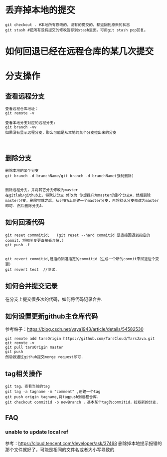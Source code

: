 # 丢弃掉本地的提交
```
git checkout . #本地所有修改的。没有的提交的，都返回到原来的状态
git stash #把所有没有提交的修改暂存到stash里面。可用git stash pop回复。
```


# 如何回退已经在远程仓库的某几次提交


# 分支操作
## 查看远程分支
```
查看远程仓库地址：
git remote -v

查看本地分支对应的远程分支:
git branch -vv
如果没有显示远程分支，那么可能是从本地的某个分支拉出来的分支



```

## 删除分支
```
删除本地的某个分支
git branch -d branchName/git branch -d branchName(强制删除)


删除远程分支，并将其它分支修改为master
在gitlab/github上，将默认分支 修改为 你想提升为master的那个分支A，然后删除master分支，删除完成之后，从分支A上创建一个master分支，再将默认分支修改为master即可. 然后删除分支A.

```

## 如何回滚代码
```
git reset commmitid;   (git reset --hard commitid 是直接回退到指定的commit，将相关变更直接丢弃掉.)
git push -f 


git revert commitid,是指的回退指定的commitid（生成一个新的commit来回退这个变更）
git revert test  //测试.
```


## 如何合并提交记录
在分支上提交很多次的代码，如何将代码记录合并.

## 如何设置更新github主仓库代码
参考帖子：https://blog.csdn.net/yaya1943/article/details/54582530
```
git remote add tarsOrigin https://github.com/TarsCloud/TarsJava.git
git remote -v
git pull tarsOrigin master
git push
然后做通过github提交merge request即可.
```


## tag相关操作
```
git tag，查看当前的tag
git tag -a tagname -m "comment" ,创建一个tag
git push origin tagname,将tagpush到远程仓库.
git checkout commitid -b newBranch ，基本某个tag的commitid，拉取新的分支.
```

## FAQ
### unable to update local ref
参考：https://cloud.tencent.com/developer/ask/37468
删除掉本地提示报错的那个文件就好了，可能是相同的文件名或者大小写导致的.
